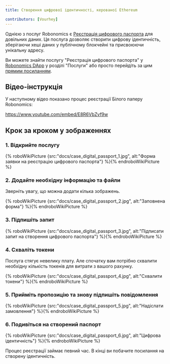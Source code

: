 ```yaml
---
title: Створення цифрової ідентичності, керованої Ethereum

contributors: [Vourhey]
---
```


Однією з послуг Robonomics є [Реєстрація цифрового паспорта](https://dapp.robonomics.network/#/passport/) для довільних даних. Ця послуга дозволяє створити цифрову ідентичність, зберігаючи хеші даних у публічному блокчейні та присвоюючи унікальну адресу.

Ви можете знайти послугу "Реєстрація цифрового паспорта" у [Robonomics DApp](https://dapp.robonomics.network/) у розділі "Послуги" або просто перейдіть за цим [прямим посиланням](https://dapp.robonomics.network/#/passport/).


## Відео-інструкція

У наступному відео показано процес реєстрації Білого паперу Robonomics:

https://www.youtube.com/embed/E8R6VbZvf9w

## Крок за кроком у зображеннях

### 1. Відкрийте послугу

{% roboWikiPicture {src:"docs/case_digital_passport_1.jpg", alt:"Форма заявки на реєстрацію цифрового паспорта"} %}{% endroboWikiPicture %}

### 2. Додайте необхідну інформацію та файли

Зверніть увагу, що можна додати кілька зображень.

{% roboWikiPicture {src:"docs/case_digital_passport_2.jpg", alt:"Заповнена форма"} %}{% endroboWikiPicture %}

### 3. Підпишіть запит

{% roboWikiPicture {src:"docs/case_digital_passport_3.jpg", alt:"Підписати запит на створення цифрового паспорта"} %}{% endroboWikiPicture %}


### 4. Схваліть токени

Послуга стягує невелику плату. Але спочатку вам потрібно схвалити необхідну кількість токенів для витрати з вашого рахунку.

{% roboWikiPicture {src:"docs/case_digital_passport_4.jpg", alt:"Схвалити токени"} %}{% endroboWikiPicture %}

### 5. Прийміть пропозицію та знову підпишіть повідомлення

{% roboWikiPicture {src:"docs/case_digital_passport_5.jpg", alt:"Надіслати замовлення"} %}{% endroboWikiPicture %}

### 6. Подивіться на створений паспорт

{% roboWikiPicture {src:"docs/case_digital_passport_6.jpg", alt:"Цифрова ідентичність"} %}{% endroboWikiPicture %}

Процес реєстрації займає певний час. В кінці ви побачите посилання на створену ідентичність.